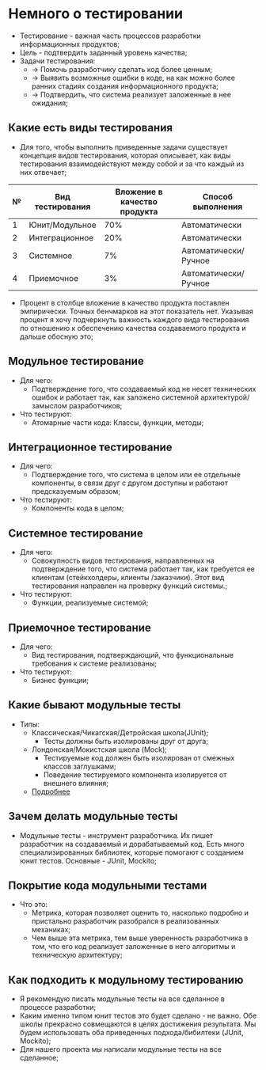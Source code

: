 # Немного о тестировании
* Тестирование - важная часть процессов разработки информационных продуктов;
* Цель - подтвердить заданный уровень качества;
* Задачи тестирования:
  * -> Помочь разработчику сделать код более ценным; 
  * -> Выявить возможные ошибки в коде, на как можно более ранних стадиях создания 
информационного продукта;
  * -> Подтвердить, что система реализует заложенные в нее ожидания;

## Какие есть виды тестирования
*  Для того, чтобы выполнить приведенные задачи существует концепция видов 
тестирования, которая описывает, как виды тестирования взаимодействуют 
между собой и за что каждый из них отвечает; 

| № | Вид тестирования | Вложение в качество продукта | Способ выполнения    |
|---|------------------|------------------------------|----------------------|
| 1 | Юнит/Модульное   | 70%                          | Автоматически        |
| 2 | Интеграционное   | 20%                          | Автоматически        |
| 3 | Системное        | 7%                           | Автоматически/Ручное |
| 4 | Приемочное       | 3%                           | Автоматически/Ручное |

* Процент в столбце вложение в качество продукта поставлен эмпирически. Точных
бенчмарков на этот показатель нет. Указывая процент я хочу подчеркнуть важность
каждого вида тестирования по отношению к обеспечению качества создаваемого 
продукта и дальше обосную это;

## Модульное тестирование
* Для чего:
  * Подтверждение того, что создаваемый код не несет технических ошибок и 
  работает так, как заложено системной архитектурой/замыслом разработчиков;
* Что тестируют:
  * Атомарные части кода: Классы, функции, методы;

## Интеграционное тестирование
* Для чего:
  * Подтверждение того, что система в целом или ее отдельные компоненты, 
  в связи друг с другом доступны и работают предсказуемым образом;
* Что тестируют:
  * Компоненты кода в целом;

## Системное тестирование
* Для чего:
  * Совокупность видов тестирования, направленных на подтверждение того, 
  что система работает так, как требуется ее клиентам (стейкхолдеры, клиенты
  /заказчики). Этот вид тестирования направлен на проверку функций системы.;
* Что тестируют:
  * Функции, реализуемые системой;

## Приемочное тестирование
* Для чего:
  * Вид тестирования, подтверждающий, что функциональные требования к системе 
  реализованы;
* Что тестируют:
  * Бизнес функции;

## Какие бывают модульные тесты
* Типы:
  * Классическая/Чикагская/Детройская школа(JUnit);
    * Тесты должны быть изолированы друг от друга;
  * Лондонская/Мокистская школа (Mock);
    * Тестируемые код должен быть изолирован от смежных классов заглушками;
    * Поведение тестируемого компонента изолируется от внешнего влияния;
  * [Подробнее](https://habr.com/ru/companies/jugru/articles/571126/)

## Зачем делать модульные тесты
* Модульные тесты - инструмент разработчика. Их пишет разработчик на 
создаваемый и дорабатываемый код. Есть много специализированных библиотек,
которые помогают с созданием юнит тестов. Основные - JUnit, Mockito;

## Покрытие кода модульными тестами
* Что это:
  * Метрика, которая позволяет оценить то, насколько подробно 
  и пристально разработчик разобрался в реализованных механиках;
  * Чем выше эта метрика, тем выше уверенность разработчика в том, что его
  код реализует заложенные в него алгоритмы и техническую архитектуру;

## Как подходить к модульному тестированию
* Я рекомендую писать модульные тесты на все сделанное в процессе разработки;
* Каким именно типом юнит тестов это будет сделано - не важно. Обе школы
прекрасно совмещаются в целях достижения результата. Мы будем использовать
оба приведенных подхода/бибилтеки (JUnit, Mockito);
* Для нашего проекта мы написали модульные тесты на все сделанное;